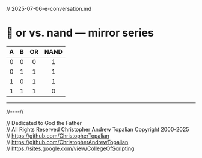 // 2025-07-06-e-conversation.md

# 🔄 or vs. nand — mirror series

|  A  |  B  | OR | NAND |
| :-: | :-: | :-: | :-: |
|  0  |  0  | 0  | 1    |
|  0  |  1  | 1  | 1    |
|  1  |  0  | 1  | 1    |
|  1  |  1  | 1  | 0    |

---

//----//

// Dedicated to God the Father  
// All Rights Reserved Christopher Andrew Topalian Copyright 2000-2025  
// https://github.com/ChristopherTopalian  
// https://github.com/ChristopherAndrewTopalian  
// https://sites.google.com/view/CollegeOfScripting

